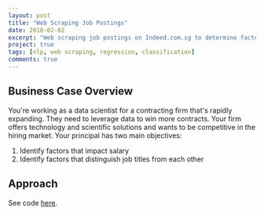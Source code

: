 ```yaml
---
layout: post
title: "Web Scraping Job Postings"
date: 2018-02-02
excerpt: "Web scraping job postings on Indeed.com.sg to determine factors that are most important in predicting salaries for data science related jobs. General Assembly - Data Science Immersive Project 4."
project: true
tags: [nlp, web scraping, regression, classification]
comments: true
---
```


## Business Case Overview

You're working as a data scientist for a contracting firm that's rapidly expanding. They need to leverage data to win more contracts. Your firm offers technology and scientific solutions and wants to be competitive in the hiring market. Your principal has two main objectives:

1. Identify factors that impact salary
2. Identify factors that distinguish job titles from each other

## Approach

See code [here](https://github.com/heidicq/dsi2-projects/blob/master/project-four/Project-4-submitted.ipynb).
